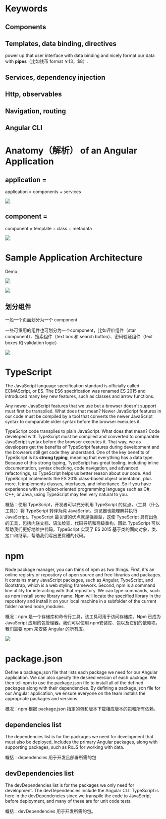 # Keywords

## Components

## Templates, data binding, directives

power up that user interface with data binding and nicely format our data with **pipes**（比如钱币 format ￥13，$8）. 

## Services, dependency injection

## Http, observables

## Navigation, routing

## Angular CLI

# Anatomy（解析） of an Angular Application

## application = 

application = components + services

![](imgs\angular应用组成.png)

## component =

component = template  + class + metadata

![](imgs\component组成.png)

# Sample Application Architecture

Demo

![](imgs\应用架构.png)

![](imgs\应用架构2.png)

## 划分组件

一般一个页面划分为一个 component

一些可重用的组件也可划分为一个component，比如评价组件（star component）、搜索组件（text box 和 search button）、密码验证组件（text boxes 和 validation logic）

![](imgs\应用架构3.png)

# TypeScript

The JavaScript language specification standard is officially called ECMAScript, or ES. The ES6 specification was renamed ES 2015 and introduced many key new features, such as classes and arrow functions.

Any newer JavaScript features that we use but a browser doesn't support must first be transpiled. What does that mean? Newer JavaScript features in our code must be compiled by a tool that converts the newer JavaScript syntax to comparable older syntax before the browser executes it. 

TypeScript code transpiles to plain JavaScript. What does that mean? Code developed with TypeScript must be compiled and converted to comparable JavaScript syntax before the browser executes it. That way, we as developers get the benefits of TypeScript features during development and the browsers still get code they understand. One of the key benefits of TypeScript is its **strong typing**, meaning that everything has a data type. Because of this strong typing, TypeScript has great tooling, including inline documentation, syntax checking, code navigation, and advanced refactorings, so TypeScript helps us better reason about our code. And TypeScript implements the ES 2015 class‑based object orientation, plus more. It implements classes, interfaces, and inheritance. So if you have experience with an object‑oriented programming language such as C#, C++, or Java, using TypeScript may feel very natural to you.

概括：使用 TypeScript，开发者可以充分利用 TypeScript 的优点，（工具（什么工具））将 TypeScript 转译为纯 JavaScript。浏览器也能理解并执行 JavaScript。TypeScript 最关键的优点就是强类型，这使 TypeScript 具有出色的工具，包括内联文档、语法检查、代码导航和高级重构，因此 TypeScript 可以帮助我们更好地维护代码，TypeScript 实现了 ES 2015 基于类的面向对象，类、接口和继承，帮助我们写出更优雅的代码。

# npm

Node package manager, you can think of npm as two things. First, it's an online registry or repository of open source and free libraries and packages. It contains many JavaScript packages, such as Angular, TypeScript, and Bootstrap, which is a web styling framework. Second, npm is a command line utility for interacting with that repository. We can type commands, such as npm install some library name. Npm will locate the specified library in the repository and install it on your local machine in a subfolder of the current folder named node_modules.

概况：npm 是一个存储库和命令行工具，该工具可用于访问存储库。Npm 已成为 JavaScript 应用的包管理器。我们可以使用 npm安装库、包以及它们的依赖项。我们需要 npm 来安装 Angular 的所有库。

![](imgs\npm介绍.png)

# package.json

Define a package.json file that lists each package we need for our Angular application. We can also specify the desired version of each package. We then tell npm to use the package.json file to install all of the defined packages along with their dependencies. By defining a package.json file for our Angular application, we ensure everyone on the team installs the appropriate packages and versions. 

概况：npm 根据 package.json 指定的包和版本下载相应版本的包和所有依赖。

## dependencies list

The dependencies list is for the packages we need for development that must also be deployed, includes the primary Angular packages, along with supporting packages, such as RxJS for working with data. 

概括：dependencies 用于开发且部署所需的包

## devDependencies list

The devDependencies list is for the packages we only need for development. The devDependencies include the Angular CLI. TypeScript is here in the devDependencies since we transpile the code to JavaScript before deployment, and many of these are for unit code tests. 

概括：devDependencies 用于开发所需的包。
